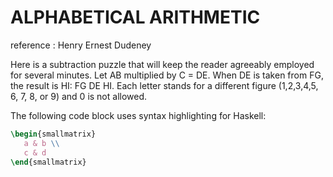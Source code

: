 # ALPHABETICAL ARITHMETIC

reference : Henry Ernest Dudeney

Here is a subtraction puzzle that will keep the reader agreeably employed for several minutes.
Let AB multiplied by C = DE. When DE is taken from FG, the result is HI:
FG DE HI.
Each letter stands for a different figure (1,2,3,4,5, 6, 7, 8, or 9) and 0 is not allowed.





The following code block uses syntax highlighting for Haskell:
```latex
\begin{smallmatrix}
   a & b \\
   c & d
\end{smallmatrix}
```